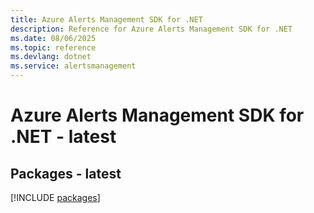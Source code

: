 ```yaml
---
title: Azure Alerts Management SDK for .NET
description: Reference for Azure Alerts Management SDK for .NET
ms.date: 08/06/2025
ms.topic: reference
ms.devlang: dotnet
ms.service: alertsmanagement
---
```

# Azure Alerts Management SDK for .NET - latest
## Packages - latest
[!INCLUDE [packages](alerts-management-index.md)]